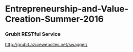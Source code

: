 # Entrepreneurship-and-Value-Creation-Summer-2016

<h3>Grubit RESTful Service</h3>
<a href="http://grubit.azurewebsites.net/swagger/ui/index" target="_blank">http://grubit.azurewebsites.net/swagger/</a>
<br>
